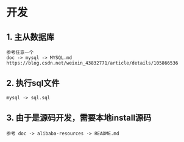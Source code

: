 # 开发

## 1. 主从数据库

    参考任意一个
    doc -> mysql -> MYSQL.md
    https://blog.csdn.net/weixin_43832771/article/details/105866536
    
## 2. 执行sql文件

    mysql -> sql.sql

## 3. 由于是源码开发，需要本地install源码

    参考 doc -> alibaba-resources -> README.md
